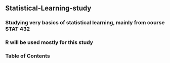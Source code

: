 ## Statistical-Learning-study
### Studying very basics of statistical learning, mainly from course STAT 432
### R will be used mostly for this study


### Table of Contents

